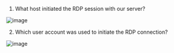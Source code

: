1. What host initiated the RDP session with our server?

![image](https://github.com/user-attachments/assets/dbbec58b-c408-493a-901a-c7e8c9f90753)

2. Which user account was used to initiate the RDP connection?

![image](https://github.com/user-attachments/assets/181a10ee-1025-47ff-8fc7-d0a44311aed5)



